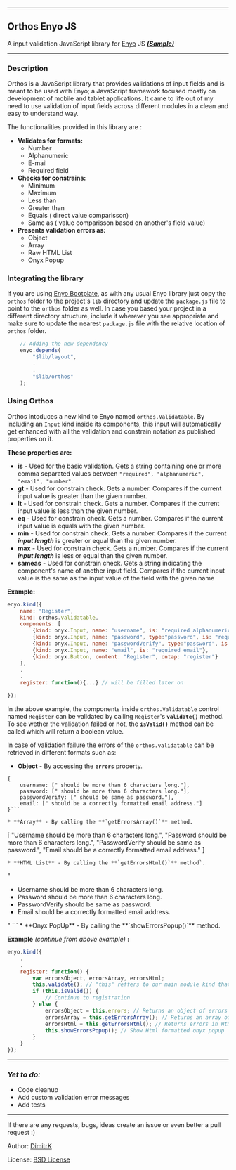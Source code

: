 ----
## Orthos Enyo JS 
A input validation JavaScript library for [Enyo](https://github.com/enyojs/enyo) JS ***[(Sample)](http://jsfiddle.net/dimitrk/Zz9MN/1/)***

***

### **Description**

Orthos is a JavaScript library that provides validations of input fields and is meant to be used with Enyo; a JavaScript framework focused mostly on development of mobile and tablet applications. It came to life out of my need to use validation of input fields across different modules in a clean and easy to understand way.

The functionalities provided in this library are :

* **Validates for formats:**
    * Number
    * Alphanumeric
    * E-mail
    * Required field
* **Checks for constrains:**
    * Minimum
    * Maximum
    * Less than
    * Greater than
    * Equals ( direct value comparisson)
    * Same as ( value comparisson based on another's field value)
* **Presents validation errors as:**
    * Object
    * Array
    * Raw HTML List
    * Onyx Popup



### **Integrating the library**

If you are using [Enyo Bootplate](https://github.com/enyojs/enyo/wiki/Bootplate), as with any usual Enyo library just copy the `orthos` folder to the project's `lib` directory and update the `package.js` file to point to the `orthos` folder as well.
In case you based your project in a different directory structure, include it wherever you see appropriate and make sure to update the nearest `package.js` file with the relative location of `orthos` folder.


```javascript
    // Adding the new dependency
    enyo.depends(
        "$lib/layout",
        .
        .
        "$lib/orthos"
    );

```


### **Using Orthos**
Orthos intoduces a new kind to Enyo named `orthos.Validatable`. By including an `Input` kind inside its components, this input will automatically get enhanced with all the validation and constrain notation as published properties on it.

**These properties are:**

* **is** - Used for the basic validation. Gets a string containing one or more comma separated values between `"required", "alphanumeric", "email", "number"`.
* **gt** - Used for constrain check. Gets a number. Compares if the current input value is greater than the given number.
* **lt** - Used for constrain check. Gets a number. Compares if the current input value is less than the given number.
* **eq** - Used for constrain check. Gets a number. Compares if the current input value is equals with the given number.
* **min** - Used for constrain check. Gets a number. Compares if the current ***input length*** is greater or equal than the given number.
* **max** - Used for constrain check. Gets a number. Compares if the current ***input length*** is less or equal than the given number.
* **sameas** - Used for constrain check. Gets a string indicating the component's name of another input field. Compares if the current input value is the same as the input value of the field with the given name

**Example:**
```javascript
enyo.kind({
    name: "Register",
    kind: orthos.Validatable,
    components: [
        {kind: onyx.Input, name: "username", is: "required alphanumeric", min: 6, max: 15},
        {kind: onyx.Input, name: "password", type:"password", is: "required", min: 6},
        {kind: onyx.Input, name: "passwordVerify", type:"password", is: "required", sameas: "password"},
        {kind: onyx.Input, name: "email", is: "required email"},
        {kind: onyx.Button, content: "Register", ontap: "register"}
    ],
    .
    .
    register: function(){...} // will be filled later on

});
```

In the above example, the components inside `orthos.Validatable` control named `Register` can be validated by calling `Register`'s **`validate()`** method. To see wether the validation failed or not, the **`isValid()`** method can be called which will return a boolean value.

In case of validation failure the errors of the `orthos.validatable` can be retrieved in different formats such as:

* **Object** - By accessing the **`errors`** property.
```
{
    username: [" should be more than 6 characters long."],
    password: [" should be more than 6 characters long."],
    passwordVerify: [" should be same as password."],
    email: [" should be a correctly formatted email address."]
}```

* **Array** - By calling the **`getErrorsArray()`** method.
```
[
"Username should be more than 6 characters long.",
"Password should be more than 6 characters long.",
"PasswordVerify should be same as password.",
"Email should be a correctly formatted email address."
]
```
* **HTML List** - By calling the **`getErrorsHtml()`** method`.
```
"<ul>
    <li>Username should be more than 6 characters long.</li>
    <li>Password should be more than 6 characters long.</li>
    <li>PasswordVerify should be same as password.</li>
    <li>Email should be a correctly formatted email address.</li>
</ul>"
```
* **Onyx PopUp** - By calling the **`showErrorsPopup()`** method.

**Example** *(continue from above example)* **:**
```javascript
enyo.kind({
    .
    .
    register: function() {
        var errorsObject, errorsArray, errorsHtml;
        this.validate(); // "this" reffers to our main module kind that inherits from orthos.Validatable
        if (this.isValid()) {
            // Continue to registration
        } else {
            errorsObject = this.errors; // Returns an object of errors
            errorsArray = this.getErrorsArray(); // Returns an array of errors
            errorsHtml = this.getErrorsHtml(); // Returns errors in Html format
            this.showErrorsPopup(); // Show Html formatted onyx popup
        }
    }
});
```
***

### ***Yet to do:***
* Code cleanup
* Add custom validation error messages
* Add tests

***
If there are any requests, bugs, ideas create an issue or even better a pull request :)


Author: [DimitrK](http://dimitrisk.info)


License: [BSD License](https://github.com/DimitrK/orthos/blob/master/license.txt)
